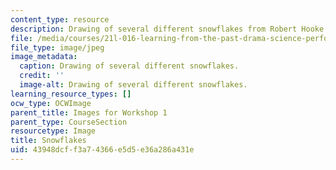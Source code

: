 ```yaml
---
content_type: resource
description: Drawing of several different snowflakes from Robert Hooke's Micrographia.
file: /media/courses/21l-016-learning-from-the-past-drama-science-performance-spring-2009/43948dcff3a74366e5d5e36a286a431e_09.jpg
file_type: image/jpeg
image_metadata:
  caption: Drawing of several different snowflakes.
  credit: ''
  image-alt: Drawing of several different snowflakes.
learning_resource_types: []
ocw_type: OCWImage
parent_title: Images for Workshop 1
parent_type: CourseSection
resourcetype: Image
title: Snowflakes
uid: 43948dcf-f3a7-4366-e5d5-e36a286a431e
---
```


